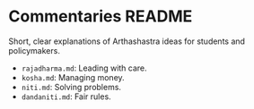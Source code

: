 # Commentaries README
Short, clear explanations of Arthashastra ideas for students and policymakers.
- `rajadharma.md`: Leading with care.
- `kosha.md`: Managing money.
- `niti.md`: Solving problems.
- `dandaniti.md`: Fair rules.
